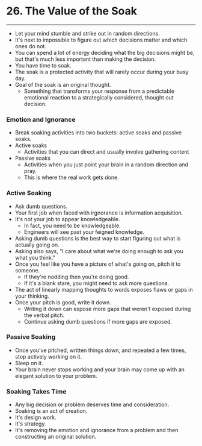 # 26. The Value of the Soak
----
- Let your mind stumble and strike out in random directions.
- It's next to impossible to figure out which decisions matter and which ones do not.
- You can spend a lot of energy deciding what the big decisions might be, but that's much less important than making the decision.
- You have time to soak.
- The soak is a protected activity that will rarely occur during your busy day.
- Goal of the soak is an original thought.
  - Something that transforms your response from a predictable emotional reaction to a strategically considered, thought out decision.

### Emotion and Ignorance
- Break soaking activities into two buckets: active soaks and passive soaks.
- Active soaks
  - Activities that you can direct and usually involve gathering content
- Passive soaks
  - Activities when you just point your brain in a random direction and pray.
  - This is where the real work gets done.

### Active Soaking
- Ask dumb questions.
- Your first job when faced with irgnorance is information acquisition.
- It's not your job to appear knowledgeable.
  - In fact, you need to be knowledgeable.
  - Engineers will see past your feigned knowledge.
- Asking dumb questions is the best way to start figuring out what is actually going on.
- Asking also says, "I care about what we're doing enough to ask you what you think."
- Once you feel like you have a picture of what's going on, pitch it to someone.
  - If they're nodding then you're doing good.
  - If it's a blank stare, you might need to ask more questions.
- The act of linearly mapping thoughts to words exposes flaws or gaps in your thinking.
- Once your pitch is good, write it down.
  - Writing it down can expose more gaps that weren't exposed during the verbal pitch.
  - Continue asking dumb questions if more gaps are exposed.

### Passive Soaking
- Once you've pitched, written things down, and repeated a few times, stop actively working on it.
- Sleep on it.
- Your brain never stops working and your brain may come up with an elegant solution to your problem.

### Soaking Takes Time
- Any big decision or problem deserves time and consideration.
- Soaking is an act of creation.
- It's design work.
- It's strategy.
- It's removing the emotion and ignorance from a problem and then constructing an original solution.